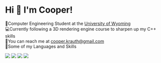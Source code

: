 # Hi 👋 I'm Cooper!   

🏫Computer Engineering Student at the <a href="http://www.uwyo.edu/">University of Wyoming</a>     
💻Currently following a 3D rendering engine course to sharpen up my C++ skills             
📧You can reach me at cooper.krauth@gmail.com     
🤖Some of my Languages and Skills
<p float="left">
<img src="https://img.shields.io/badge/c-%2300599C.svg?style=for-the-badge&logo=c&logoColor=white">

<img  src="https://img.shields.io/badge/c++-%2300599C.svg?style=for-the-badge&logo=c%2B%2B&logoColor=white">

<img src ="https://img.shields.io/badge/python-3670A0?style=for-the-badge&logo=python&logoColor=ffdd54"> 

<img src = "https://img.shields.io/badge/unrealengine-%23313131.svg?style=for-the-badge&logo=unrealengine&logoColor=white">


</p>

